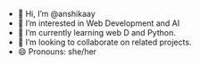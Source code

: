 - 👋 Hi, I’m @anshikaay
- 👀 I’m interested in Web Development and AI
- 🌱 I’m currently learning web D and Python.
- 💞️ I’m looking to collaborate on related projects.
- 😄 Pronouns: she/her
  

<!---
anshikaay/anshikaay is a ✨ special ✨ repository because its `README.md` (this file) appears on your GitHub profile.
You can click the Preview link to take a look at your changes.
--->
